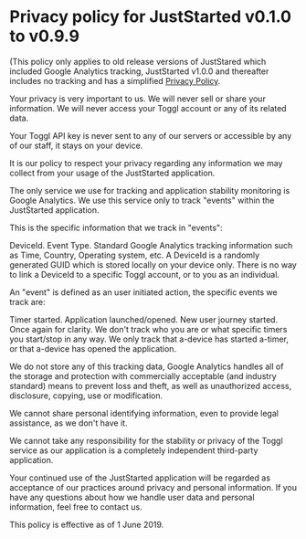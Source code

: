 # Privacy policy for JustStarted v0.1.0 to v0.9.9

(This policy only applies to old release versions of JustStared which included Google Analytics tracking, JustStarted v1.0.0 and thereafter includes no tracking and has a simplified [Privacy Policy](https://github.com/jacobpretorius/JustStarted/blob/master/privacy-policy.md).

Your privacy is very important to us. We will never sell or share your information. We will never access your Toggl account or any of its related data.

Your Toggl API key is never sent to any of our servers or accessible by any of our staff, it stays on your device.

It is our policy to respect your privacy regarding any information we may collect from your usage of the JustStarted application.

The only service we use for tracking and application stability monitoring is Google Analytics. We use this service only to track "events" within the JustStarted application.

This is the specific information that we track in "events":

DeviceId.
Event Type.
Standard Google Analytics tracking information such as Time, Country, Operating system, etc.
A DeviceId is a randomly generated GUID which is stored locally on your device only. There is no way to link a DeviceId to a specific Toggl account, or to you as an individual.

An "event" is defined as an user initiated action, the specific events we track are:

Timer started.
Application launched/opened.
New user journey started.
Once again for clarity. We don't track who you are or what specific timers you start/stop in any way. We only track that a-device has started a-timer, or that a-device has opened the application.

We do not store any of this tracking data, Google Analytics handles all of the storage and protection with commercially acceptable (and industry standard) means to prevent loss and theft, as well as unauthorized access, disclosure, copying, use or modification.

We cannot share personal identifying information, even to provide legal assistance, as we don't have it.

We cannot take any responsibility for the stability or privacy of the Toggl service as our application is a completely independent third-party application.

Your continued use of the JustStarted application will be regarded as acceptance of our practices around privacy and personal information. If you have any questions about how we handle user data and personal information, feel free to contact us.

This policy is effective as of 1 June 2019.
